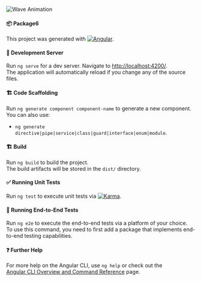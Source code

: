 ![Wave Animation](https://capsule-render.vercel.app/api?type=waving&color=9823f5&height=150&section=header)

#### 📦 Package6

This project was generated with [![Angular](https://img.shields.io/badge/Angular-17.3.0-red?logo=angular)](https://github.com/angular/angular-cli).

#### 🚀 Development Server

Run `ng serve` for a dev server. Navigate to [http://localhost:4200/](http://localhost:4200/).  
The application will automatically reload if you change any of the source files.

#### 🏗️ Code Scaffolding

Run `ng generate component component-name` to generate a new component.  
You can also use:

- `ng generate directive|pipe|service|class|guard|interface|enum|module`.

#### 🏗️ Build

Run `ng build` to build the project.  
The build artifacts will be stored in the `dist/` directory.

#### ✅ Running Unit Tests

Run `ng test` to execute unit tests via [![Karma](https://img.shields.io/badge/Karma-Testing-green?logo=karma)](https://karma-runner.github.io).

#### 🧪 Running End-to-End Tests

Run `ng e2e` to execute the end-to-end tests via a platform of your choice.  
To use this command, you need to first add a package that implements end-to-end testing capabilities.

#### ❓ Further Help

For more help on the Angular CLI, use `ng help` or check out the  
[Angular CLI Overview and Command Reference](https://angular.io/cli) page.

